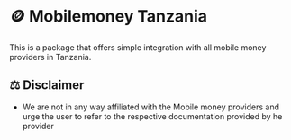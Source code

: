 # 🪙 Mobilemoney Tanzania

  This is a package that offers simple integration with all mobile money providers in Tanzania.

## ⚖️ Disclaimer

- We are not in any way affiliated with the Mobile money providers and urge the user to refer to the respective documentation provided by he provider
